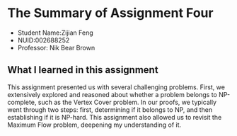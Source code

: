 # The Summary of Assignment Four

- Student Name:Zijian Feng
- NUID:002688252
- Professor: Nik Bear Brown

## What I learned in this assignment

This assignment presented us with several challenging problems. First, we extensively explored and reasoned about whether a problem belongs to NP-complete, such as the Vertex Cover problem. In our proofs, we typically went through two steps: first, determining if it belongs to NP, and then establishing if it is NP-hard. This assignment also allowed us to revisit the Maximum Flow problem, deepening my understanding of it.
